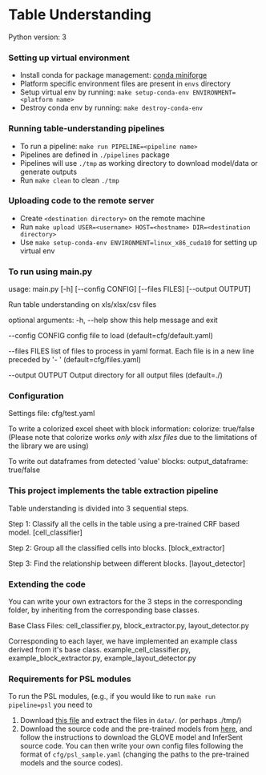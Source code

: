 # Table Understanding 
Python version: 3

### Setting up virtual environment
* Install conda for package management: [conda miniforge](https://github.com/conda-forge/miniforge)
* Platform specific environment files are present in `envs` directory
* Setup virtual env by running: `make setup-conda-env ENVIRONMENT=<platform name>`
* Destroy conda env by running: `make destroy-conda-env`

### Running table-understanding pipelines
* To run a pipeline: `make run PIPELINE=<pipeline name>`
* Pipelines are defined in `./pipelines` package
* Pipelines will use `./tmp` as working directory to download model/data or generate outputs
* Run `make clean` to clean `./tmp`

### Uploading code to the remote server
* Create `<destination directory>` on the remote machine
* Run `make upload USER=<username> HOST=<hostname> DIR=<destination directory>`
* Use `make setup-conda-env ENVIRONMENT=linux_x86_cuda10` for setting up virtual env


### To run using main.py
usage: main.py [-h] [--config CONFIG] [--files FILES] [--output OUTPUT]

Run table understanding on xls/xlsx/csv files

optional arguments:
  -h, --help       show this help message and exit
  
  --config CONFIG  config file to load (default=cfg/default.yaml)
  
  --files FILES    list of files to process in yaml format. Each file is in a
                   new line preceded by '- ' (default=cfg/files.yaml)
                   
  --output OUTPUT  Output directory for all output files (default=./)


### Configuration
Settings file: cfg/test.yaml

To write a colorized excel sheet with block information:
   colorize: true/false
   (Please note that colorize works *only with xlsx files* due to the limitations of the library we are using)

To write out dataframes from detected 'value' blocks:
   output_dataframe: true/false


### This project implements the table extraction pipeline
Table understanding is divided into 3 sequential steps.

Step 1: Classify all the cells in the table using a pre-trained CRF based model. [cell_classifier]

Step 2: Group all the classified cells into blocks. [block_extractor]

Step 3: Find the relationship between different blocks. [layout_detector]

### Extending the code
You can write your own extractors for the 3 steps in the corresponding folder, by inheriting from the corresponding base classes.

Base Class Files:
cell_classifier.py, block_extractor.py, layout_detector.py

Corresponding to each layer, we have implemented an example class derived from it's base class.
example_cell_classifier.py, example_block_extractor.py, example_layout_detector.py

### Requirements for PSL modules
To run the PSL modules, (e.g., if you would like to run `make run pipeline=psl` you need to
1. Download [this file](https://drive.google.com/file/d/1ndVTP3WSG8OLoDjYnePvuVZ5fxXBCyRz/view?usp=sharing) and extract the files in `data/`. (or perhaps ./tmp/)
2. Download the source code and the pre-trained models from [here](https://github.com/majidghgol/TabularCellTypeClassification), and follow the instructions to download the GLOVE model and InferSent source code. You can then write your own config files following the format of `cfg/psl_sample.yaml` (changing the paths to the pre-trained models and the source codes).
